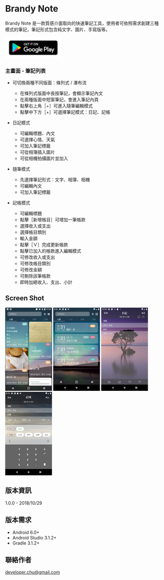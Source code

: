 # Brandy Note

Brandy Note 是一款質感介面取向的快速筆記工具，使用者可依照需求創建三種模式的筆記，筆記形式包含純文字、圖片、手寫版等。

[<img src="https://github.com/Wen-Liu/BookShare/raw/master/Screenshot/google-play-badge.png" width="180"  >](https://play.google.com/store/apps/details?id=com.sandy.e3646.lifeblabla)

### 主畫面 - 筆記列表

* 可切換兩種不同版面：條列式 / 瀑布流
    * 在條列式版面中長按筆記，會顯示筆記內文
    * 在兩種版面中短案筆記，會進入筆記內頁
    * 點擊右上角［+］可進入隨筆編輯模式
    * 點擊中下方［+］可選擇筆記模式：日記、記帳

* 日記模式

    * 可編輯標題、內文
    * 可選擇心情、天氣
    * 可加入筆記標籤
    * 可從相簿插入圖片
    * 可從相機拍攝圖片並加入

* 隨筆模式

    * 先選擇筆記形式：文字、相簿、相機
    * 可編輯內文
    * 可加入筆記標籤

* 記帳模式

    * 可編輯標題
    * 點擊［新增帳目］可增加一筆帳款
    * 選擇收入或支出
    * 選擇帳目類別
    * 輸入金額
    * 點擊［Ｖ］完成更新帳款
    * 點擊已加入的帳款進入編輯模式
    * 可修改收入或支出
    * 可修改帳目類別
    * 可修改金額
    * 可刪除該筆帳款
    * 即時加總收入、支出、小計 


## Screen Shot

<img src="https://github.com/ChuChuYu/LifeAPP/blob/master/screenshot/Screenshot_20181031-175356.png?raw=true" width="150" >   <img src="https://github.com/ChuChuYu/LifeAPP/blob/master/screenshot/Screenshot_1540977656.png?raw=true" width="150" >   <img src="https://github.com/ChuChuYu/LifeAPP/blob/master/screenshot/Screenshot_1540740222.png?raw=true" width="150" >   <img src="https://github.com/ChuChuYu/LifeAPP/blob/master/screenshot/Screenshot_1540977352.png?raw=true" width="150" >

## 版本資訊
1.0.0 - 2018/10/29

## 版本需求
* Android 6.0+
* Android Studio 3.1.2+
* Gradle 3.1.2+

## 聯絡作者
developer.chu@gmail.com
